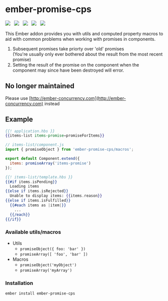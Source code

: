 # ember-promise-cps

<a href="http://emberobserver.com/addons/ember-promise-cps"><img src="http://emberobserver.com/badges/ember-promise-cps.svg"></a> &nbsp; <a href="https://david-dm.org/amk221/ember-promise-cps#badge-embed"><img src="https://david-dm.org/amk221/ember-promise-cps.svg"></a> &nbsp; <a href="https://david-dm.org/amk221/ember-promise-cps#dev-badge-embed"><img src="https://david-dm.org/amk221/ember-promise-cps/dev-status.svg"></a> &nbsp; <a href="https://codeclimate.com/github/amk221/ember-promise-cps"><img src="https://codeclimate.com/github/amk221/ember-promise-cps/badges/gpa.svg" /></a> &nbsp; <a href="http://travis-ci.org/amk221/ember-promise-cps"><img src="https://travis-ci.org/amk221/ember-promise-cps.svg?branch=master"></a>

This Ember addon provides you with utils and computed property macros to aid with common problems when working with promises in components.

1. Subsequent promises take priorty over 'old' promises<br>
  (You're usually only ever bothered about the result from the most recent promise)
2. Setting the result of the promise on the component when the component may since have been destroyed will error.

## No longer maintained

Please use [http://ember-concurrency.com](http://ember-concurrency.com) instead

## Example

```handlebars
{{! application.hbs }}
{{items-list items-promise=promiseForItems}}
```

```javascript
// items-list/component.js
import { promiseObject } from 'ember-promise-cps/macros';

export default Component.extend({
  items: promiseArray('items-promise')
});
```

```handlebars
{{! items-list/template.hbs }}
{{#if items.isPending}}
  Loading items
{{else if items.isRejected}}
  Unable to display items: {{items.reason}}
{{else if items.isFulfilled}}
  {{#each items as |item|}}
    ...
  {{/each}}
{{/if}}
```

### Available utils/macros

* Utils
  * `promiseObject({ foo: 'bar' })`
  * `promiseArray([ 'foo', 'bar' ])`
* Macros
  * `promiseObject('myObject')`
  * `promiseArray('myArray')`

### Installation
```
ember install ember-promise-cps
```
